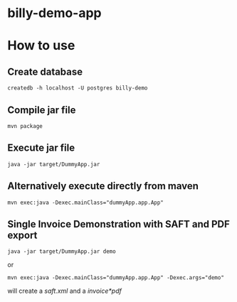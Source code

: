 billy-demo-app
==============

# How to use

## Create database
```
createdb -h localhost -U postgres billy-demo
```

## Compile jar file
```
mvn package 
```

## Execute jar file
```
java -jar target/DummyApp.jar
```

## Alternatively execute directly from maven
```
mvn exec:java -Dexec.mainClass="dummyApp.app.App" 
```

## Single Invoice Demonstration with SAFT and PDF export
 ```
 java -jar target/DummyApp.jar demo
 ```
or
```
mvn exec:java -Dexec.mainClass="dummyApp.app.App" -Dexec.args="demo"
```
will create a _saft.xml_ and a _invoice*pdf_
